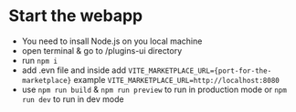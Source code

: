 # Start the webapp

- You need to insall Node.js on you local machine
- open terminal & go to /plugins-ui directory
- run `npm i`
- add .evn file and inside add `VITE_MARKETPLACE_URL={port-for-the-marketplace}` example `VITE_MARKETPLACE_URL=http://localhost:8080`
- use `npm run build` & `npm run preview` to run in production mode or `npm run dev` to run in dev mode
